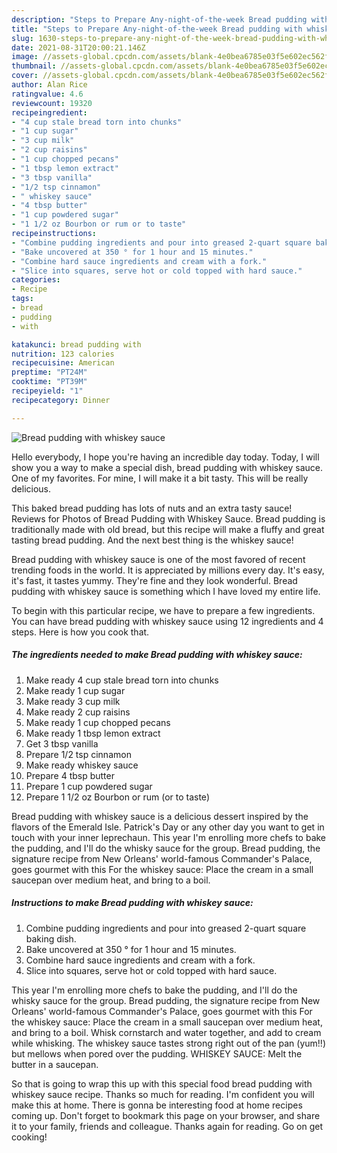 ```yaml
---
description: "Steps to Prepare Any-night-of-the-week Bread pudding with whiskey sauce"
title: "Steps to Prepare Any-night-of-the-week Bread pudding with whiskey sauce"
slug: 1630-steps-to-prepare-any-night-of-the-week-bread-pudding-with-whiskey-sauce
date: 2021-08-31T20:00:21.146Z
image: //assets-global.cpcdn.com/assets/blank-4e0bea6785e03f5e602ec562f230caae08da540cada707380b4fe1bbebba43da.png
thumbnail: //assets-global.cpcdn.com/assets/blank-4e0bea6785e03f5e602ec562f230caae08da540cada707380b4fe1bbebba43da.png
cover: //assets-global.cpcdn.com/assets/blank-4e0bea6785e03f5e602ec562f230caae08da540cada707380b4fe1bbebba43da.png
author: Alan Rice
ratingvalue: 4.6
reviewcount: 19320
recipeingredient:
- "4 cup stale bread torn into chunks"
- "1 cup sugar"
- "3 cup milk"
- "2 cup raisins"
- "1 cup chopped pecans"
- "1 tbsp lemon extract"
- "3 tbsp vanilla"
- "1/2 tsp cinnamon"
- " whiskey sauce"
- "4 tbsp butter"
- "1 cup powdered sugar"
- "1 1/2 oz Bourbon or rum or to taste"
recipeinstructions:
- "Combine pudding ingredients and pour into greased 2-quart square baking dish."
- "Bake uncovered at 350 ° for 1 hour and 15 minutes."
- "Combine hard sauce ingredients and cream with a fork."
- "Slice into squares, serve hot or cold topped with hard sauce."
categories:
- Recipe
tags:
- bread
- pudding
- with

katakunci: bread pudding with 
nutrition: 123 calories
recipecuisine: American
preptime: "PT24M"
cooktime: "PT39M"
recipeyield: "1"
recipecategory: Dinner

---
```



![Bread pudding with whiskey sauce](//assets-global.cpcdn.com/assets/blank-4e0bea6785e03f5e602ec562f230caae08da540cada707380b4fe1bbebba43da.png)

Hello everybody, I hope you're having an incredible day today. Today, I will show you a way to make a special dish, bread pudding with whiskey sauce. One of my favorites. For mine, I will make it a bit tasty. This will be really delicious.

This baked bread pudding has lots of nuts and an extra tasty sauce! Reviews for Photos of Bread Pudding with Whiskey Sauce. Bread pudding is traditionally made with old bread, but this recipe will make a fluffy and great tasting bread pudding. And the next best thing is the whiskey sauce!

Bread pudding with whiskey sauce is one of the most favored of recent trending foods in the world. It is appreciated by millions every day. It's easy, it's fast, it tastes yummy. They're fine and they look wonderful. Bread pudding with whiskey sauce is something which I have loved my entire life.


To begin with this particular recipe, we have to prepare a few ingredients. You can have bread pudding with whiskey sauce using 12 ingredients and 4 steps. Here is how you cook that.

<!--inarticleads1-->

##### The ingredients needed to make Bread pudding with whiskey sauce:

1. Make ready 4 cup stale bread torn into chunks
1. Make ready 1 cup sugar
1. Make ready 3 cup milk
1. Make ready 2 cup raisins
1. Make ready 1 cup chopped pecans
1. Make ready 1 tbsp lemon extract
1. Get 3 tbsp vanilla
1. Prepare 1/2 tsp cinnamon
1. Make ready  whiskey sauce
1. Prepare 4 tbsp butter
1. Prepare 1 cup powdered sugar
1. Prepare 1 1/2 oz Bourbon or rum (or to taste)


Bread pudding with whiskey sauce is a delicious dessert inspired by the flavors of the Emerald Isle. Patrick&#39;s Day or any other day you want to get in touch with your inner leprechaun. This year I&#39;m enrolling more chefs to bake the pudding, and I&#39;ll do the whisky sauce for the group. Bread pudding, the signature recipe from New Orleans&#39; world-famous Commander&#39;s Palace, goes gourmet with this For the whiskey sauce: Place the cream in a small saucepan over medium heat, and bring to a boil. 

<!--inarticleads2-->

##### Instructions to make Bread pudding with whiskey sauce:

1. Combine pudding ingredients and pour into greased 2-quart square baking dish.
1. Bake uncovered at 350 ° for 1 hour and 15 minutes.
1. Combine hard sauce ingredients and cream with a fork.
1. Slice into squares, serve hot or cold topped with hard sauce.


This year I&#39;m enrolling more chefs to bake the pudding, and I&#39;ll do the whisky sauce for the group. Bread pudding, the signature recipe from New Orleans&#39; world-famous Commander&#39;s Palace, goes gourmet with this For the whiskey sauce: Place the cream in a small saucepan over medium heat, and bring to a boil. Whisk cornstarch and water together, and add to cream while whisking. The whiskey sauce tastes strong right out of the pan (yum!!) but mellows when pored over the pudding. WHISKEY SAUCE: Melt the butter in a saucepan. 

So that is going to wrap this up with this special food bread pudding with whiskey sauce recipe. Thanks so much for reading. I'm confident you will make this at home. There is gonna be interesting food at home recipes coming up. Don't forget to bookmark this page on your browser, and share it to your family, friends and colleague. Thanks again for reading. Go on get cooking!
